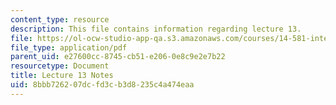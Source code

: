```yaml
---
content_type: resource
description: This file contains information regarding lecture 13.
file: https://ol-ocw-studio-app-qa.s3.amazonaws.com/courses/14-581-international-economics-i-spring-2013/8bbb726207dcfd3cb3d8235c4a474eaa_MIT14_581S13_classnotes13.pdf
file_type: application/pdf
parent_uid: e27600cc-8745-cb51-e206-0e8c9e2e7b22
resourcetype: Document
title: Lecture 13 Notes
uid: 8bbb7262-07dc-fd3c-b3d8-235c4a474eaa
---
```

